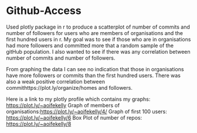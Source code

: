 # Github-Access

Used plotly package in r to produce a scatterplot of number of commits and number of followers for users who are members of organisations 
and the first hundred users in r. My goal was to see if those who are in organisations had more followers and committed more that a random sample of the gitHub population. I also wanted to see if there was any correlation between number of commits and number of followers. 

From graphing the data I can see no indication that those in organisations have more followers or commits than the first hundred users. There was also a weak positive correlation between commithttps://plot.ly/organize/homes and followers. 

Here is a link to my plotly profile which contains my graphs: https://plot.ly/~aoifekelly
Graph of members of organisations:https://plot.ly/~aoifekelly/4/
Graph of first 100 users: https://plot.ly/~aoifekelly/6
Box Plot of number of repos: https://plot.ly/~aoifekelly/8
